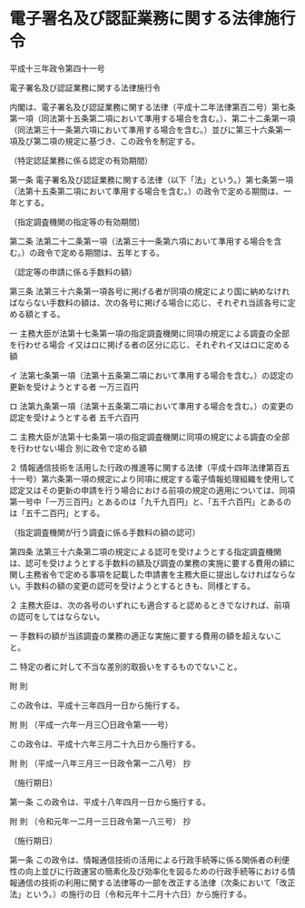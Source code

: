 # 電子署名及び認証業務に関する法律施行令

平成十三年政令第四十一号

電子署名及び認証業務に関する法律施行令

内閣は、電子署名及び認証業務に関する法律（平成十二年法律第百二号）第七条第一項（同法第十五条第二項において準用する場合を含む。）、第二十二条第一項（同法第三十一条第六項において準用する場合を含む。）並びに第三十六条第一項及び第二項の規定に基づき、この政令を制定する。

（特定認証業務に係る認定の有効期間）

第一条 電子署名及び認証業務に関する法律（以下「法」という。）第七条第一項（法第十五条第二項において準用する場合を含む。）の政令で定める期間は、一年とする。

（指定調査機関の指定等の有効期間）

第二条 法第二十二条第一項（法第三十一条第六項において準用する場合を含む。）の政令で定める期間は、五年とする。

（認定等の申請に係る手数料の額）

第三条 法第三十六条第一項各号に掲げる者が同項の規定により国に納めなければならない手数料の額は、次の各号に掲げる場合に応じ、それぞれ当該各号に定める額とする。

一 主務大臣が法第十七条第一項の指定調査機関に同項の規定による調査の全部を行わせる場合 イ又はロに掲げる者の区分に応じ、それぞれイ又はロに定める額

イ 法第七条第一項（法第十五条第二項において準用する場合を含む。）の認定の更新を受けようとする者 一万三百円

ロ 法第九条第一項（法第十五条第二項において準用する場合を含む。）の変更の認定を受けようとする者 五千六百円

二 主務大臣が法第十七条第一項の指定調査機関に同項の規定による調査の全部を行わせない場合 別に政令で定める額

２ 情報通信技術を活用した行政の推進等に関する法律（平成十四年法律第百五十一号）第六条第一項の規定により同項に規定する電子情報処理組織を使用して認定又はその更新の申請を行う場合における前項の規定の適用については、同項第一号中「一万三百円」とあるのは「九千九百円」と、「五千六百円」とあるのは「五千二百円」とする。

（指定調査機関が行う調査に係る手数料の額の認可）

第四条 法第三十六条第二項の規定による認可を受けようとする指定調査機関は、認可を受けようとする手数料の額及び調査の業務の実施に要する費用の額に関し主務省令で定める事項を記載した申請書を主務大臣に提出しなければならない。手数料の額の変更の認可を受けようとするときも、同様とする。

２ 主務大臣は、次の各号のいずれにも適合すると認めるときでなければ、前項の認可をしてはならない。

一 手数料の額が当該調査の業務の適正な実施に要する費用の額を超えないこと。

二 特定の者に対して不当な差別的取扱いをするものでないこと。

附 則

この政令は、平成十三年四月一日から施行する。

附 則 （平成一六年一月三〇日政令第一一号）

この政令は、平成十六年三月二十九日から施行する。

附 則 （平成一八年三月三一日政令第一二八号） 抄

（施行期日）

第一条 この政令は、平成十八年四月一日から施行する。

附 則 （令和元年一二月一三日政令第一八三号） 抄

（施行期日）

第一条 この政令は、情報通信技術の活用による行政手続等に係る関係者の利便性の向上並びに行政運営の簡素化及び効率化を図るための行政手続等における情報通信の技術の利用に関する法律等の一部を改正する法律（次条において「改正法」という。）の施行の日（令和元年十二月十六日）から施行する。
